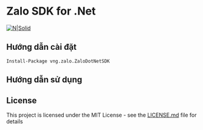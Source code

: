# Zalo SDK for .Net

[![N|Solid](https://developers.zalo.me/web/static/prodution/images/logo.png)](https://nodesource.com/products/nsolid)

## Hướng dẫn cài đặt
```
Install-Package vng.zalo.ZaloDotNetSDK
```

## Hướng dẫn sử dụng


## License

This project is licensed under the MIT License - see the [LICENSE.md](LICENSE.md) file for details
